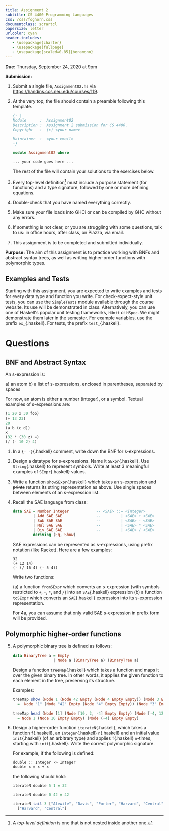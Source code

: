 ```yaml
---
title: Assignment 2
subtitle: CS 4400 Programming Languages
css: /css/foghorn.css
documentclass: scrartcl
papersize: letter
urlcolor: cyan
header-includes:
   - \usepackage{charter}
   - \usepackage{fullpage}
   - \usepackage[scaled=0.85]{beramono}
---
```


**Due:** Thursday, September 24, 2020 at 9pm

**Submission:** 

1. Submit a single file, `Assignment02.hs` via <https://handins.ccs.neu.edu/courses/119>.

2. At the very top, the file should contain a preamble following this template.

    ```haskell
    {- |
    Module      :  Assignment02
    Description :  Assignment 2 submission for CS 4400.
    Copyright   :  (c) <your name>

    Maintainer  :  <your email>
    -}

    module Assignment02 where

    ... your code goes here ...
    ```

   The rest of the file will contain your solutions to the exercises below. 

3. Every top-level definition[^1] must include a purpose statement (for functions) and a type signature, followed by one or more defining equations.

4. Double-check that you have named everything correctly.

5. Make sure your file loads into GHCi or can be compiled by GHC without any errors.

6. If something is not clear, or you are struggling with some questions, talk to us: in office hours, after class, on Piazza, via email.

7. This assignment is to be completed and submitted individually.

[^1]: A *top-level definition* is one that is not nested inside another one.

**Purpose:** The aim of this assignment is to practice working with BNFs and abstract syntax trees, as well as writing higher-order functions with polymorphic types.

<!--**Grade:** To calculate your grade, we will take the following into account:

a) Does your code compile without errors?
b) Does it follow the above rules?
c) Are functions and constants named as specified? Do they have the correct types?
d) Does your code behave as specified? This will be determined by unit testing. 
e) How readable is your code?
-->


## Examples and Tests

Starting with this assignment, you are expected to write examples and tests for every data type and function you write. For check-expect-style unit tests, you can use the `SimpleTests` module available through the course website. Its use will be demonstrated in class. Alternatively, you can use one of Haskell's popular unit testing frameworks, `HUnit` or `HSpec`. We might demonstrate them later in the semester. For example variables, use the prefix `ex_`{.haskell}. For tests, the prefix `test_`{.haskell}.

# Questions

## BNF and Abstract Syntax

An s-expression is:

a) an atom
b) a list of s-expressions, enclosed in parentheses, separated by spaces

For now, an atom is either a number (integer), or a symbol. Textual examples of s-expressions are:

```scheme
(1 20 x 30 foo)
(+ 13 23)
20
(a b (c d))
x
(32 * (30 z) =)
(/ (- 10 2) 4)
```

1. In a `{- -}`{.haskell} comment, write down the BNF for s-expressions.
   
2. Design a datatype for s-expressions. Name it `SExpr`{.haskell}. Use `String`{.haskell} to represent symbols. Write at least 3 meaningful examples of `SExpr`{.haskell} values.

3. Write a function `showSExpr`{.haskell} which takes an s-expression and ~~prints~~ returns its string representation as above. Use single spaces between elements of an s-expression list. 

4. Recall the SAE language from class: 

    ```haskell
    data SAE = Number Integer            -- <SAE> ::= <Integer>
             | Add SAE SAE               --         | <SAE> + <SAE>
             | Sub SAE SAE               --         | <SAE> - <SAE>
             | Mul SAE SAE               --         | <SAE> * <SAE>
             | Div SAE SAE               --         | <SAE> / <SAE>
             deriving (Eq, Show)
    ```

    SAE expressions can be represented as s-expressions, using prefix notation (like Racket). Here are a few examples:

    ```
    32
    (+ 12 14)
    (- (/ 16 4) (- 5 4))
    ```

    Write two functions:

      (a) a function `fromSExpr` which converts an s-expression (with symbols restricted to `+`, `-`, `*`, and `/`) into an `SAE`{.haskell} expression
      (b) a function `toSExpr` which converts an `SAE`{.haskell} expression into its s-expression representation.
    

    For 4a, you can assume that only valid SAE s-expression in prefix form will be provided.

## Polymorphic higher-order functions

5. A polymorphic binary tree is defined as follows:

    ```haskell
    data BinaryTree a = Empty
                      | Node a (BinaryTree a) (BinaryTree a)
    ```

    Design a function `treeMap`{.haskell} which takes a function and maps it over the given binary tree. In other words, it applies the given function to each element in the tree, preserving its structure.

    Examples:

    ```haskell
    treeMap show (Node 1 (Node 42 Empty (Node 4 Empty Empty)) (Node 3 Empty Empty))
      =  Node "1" (Node "42" Empty (Node "4" Empty Empty)) (Node "3" Empty Empty)
    ```

    ```haskell
    treeMap head (Node [1] (Node [10, 2, -4] Empty Empty) (Node [-4, 12] Empty Empty)) 
      = Node 1 (Node 10 Empty Empty) (Node (-4) Empty Empty)
    ```

6. Design a higher-order function `iterateN`{.haskell}, which takes a function `f`{.haskell}, an `Integer`{.haskell} `n`{.haskell} and an initial value `init`{.haskell}  (of an arbitrary type) and applies `f`{.haskell} `n`-times, starting with `init`{.haskell}. Write the correct polymorphic signature.

    For example, if the following is defined:

      ```{.haskell}
      double :: Integer -> Integer
      double x = x + x
      ```

      the following should hold:

      ```haskell
      iterateN double 5 1 = 32

      iterateN double 0 42 = 42

      iterateN tail 3 ["Alewife", "Davis", "Porter", "Harvard", "Central"] =
        ["Harvard", "Central"]
      ```

<!-- Don't forget purpose statements and signatures! -->

<!--
6. Using the following `BinaryTree` definition, 

    ```haskell
    data BinaryTree = Empty
                    | Node Integer BinaryTree BinaryTree
    ```

implement a function `foldTree`{.haskell} with the following arguments: 

    - a function `combine`{.haskell}, which takes two integers and returns an integer,
    - a initial value `init`{.haskell}, and
    - a binary tree.

   The function should fold (combine) elements of the tree using the supplied function `f`{.haskell}. 

   Examples:

    ```haskell
    foldTree (*) 1 (Node 6 (Node 3 (Node 2) Empty) (Node 1 Empty Empty)) = 
    ```
    

6. Write a function `combineWith`{.haskell} which takes a function `f`{.haskell} and two lists, and combines the two lists element-wise.

   Examples:

     ```haskell
     combineWith (+) [1, 2, 3] [4, 5, 6]
     ```
-->

<!--
5. Write the function `iterateUntil` which takes a function `f`{.haskell}, a function `p`{.haskell} and a value `init`{.haskell} and, starting with `init`{.haskell}, keeps applying `f`{.haskell}, until `p`{.haskell} applied to the result returns `True`.{haskell}. For example, with the following definitions,

      ```{.haskell}
      double :: Integer -> Integer
      double x = x * x 

      greaterThan50 :: Integer -> Bool
      greaterThan50 x = x > 50

      isEmpty :: [a] -> Bool
      isEmpty [] = True
      isEmpty (_ : _) = False
      ```
      
      the following should hold

      ```haskell
      iterateUntil double greaterThan50 1 = 
      ```

      should return 
-->
